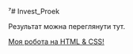 ⁷# Invest_Proek

Результат можна переглянути тут.  

[Моя робота на HTML & CSS!](https://makarenkovs.github.io/Invest_Proek/)
